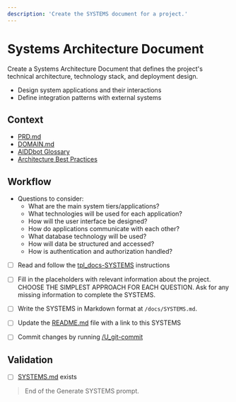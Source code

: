 ```yaml
---
description: 'Create the SYSTEMS document for a project.'
---
```


# Systems Architecture Document

Create a Systems Architecture Document that defines the project's technical architecture, technology stack, and deployment design.

- Design system applications and their interactions
- Define integration patterns with external systems

## Context

- [PRD.md](/docs/PRD.md)
- [DOMAIN.md](/docs/DOMAIN.md)
- [AIDDbot Glossary](../instructions/std_aidd-glossary.instructions.md)
- [Architecture Best Practices](../instructions/bst_architecture.instructions.md)

## Workflow

- Questions to consider:
  - What are the main system tiers/applications?
  - What technologies will be used for each application?
  - How will the user interface be designed?
  - How do applications communicate with each other?
  - What database technology will be used?
  - How will data be structured and accessed?
  - How is authentication and authorization handled?

- [ ] Read and follow the [tpl_docs-SYSTEMS](../instructions/tpl_docs-SYSTEMS.instructions.md) instructions

- [ ] Fill in the placeholders with relevant information about the project. CHOOSE THE SIMPLEST APPROACH FOR EACH QUESTION. Ask for any missing information to complete the SYSTEMS.

- [ ] Write the SYSTEMS in Markdown format at `/docs/SYSTEMS.md`.

- [ ] Update the [README.md](/README.md) file with a link to this SYSTEMS

- [ ] Commit changes by running [/U_git-commit](U_git-commit.prompt.md)

## Validation

- [ ] [SYSTEMS.md](/docs/SYSTEMS.md) exists

> End of the Generate SYSTEMS prompt.
